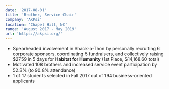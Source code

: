 ```yaml
---
date: '2017-08-01'
title: 'Brother, Service Chair'
company: 'AKPsi'
location: 'Chapel Hill, NC'
range: 'August 2017 - May 2019'
url: 'https://akpsi.org/'
---
```


- Spearheaded involvement in Shack-a-Thon by personally recruiting 6 corporate sponsors, coordinating 5 fundraisers, and collectively raising $2759 in 5 days for **Habitat for Humanity** (1st Place, $14,168.60 total)
- Motivated 108 brothers and increased service event participation by 52.3% (to 90.8% attendance)
- 1 of 17 students selected in Fall 2017 out of 194 business-oriented applicants
